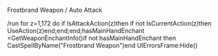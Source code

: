 Frostbrand Weapon / Auto Attack

/run for z=1,172 do if IsAttackAction(z)then if not IsCurrentAction(z)then UseAction(z)end;end;end;hasMainHandEnchant =GetWeaponEnchantInfo()if  not hasMainHandEnchant then CastSpellByName("Frostbrand Weapon")end UIErrorsFrame:Hide()